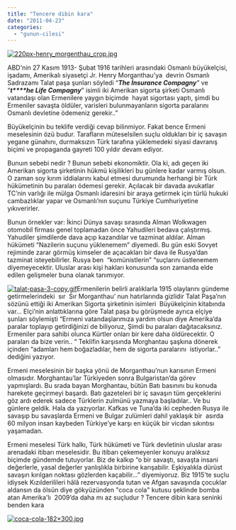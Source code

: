 ```yaml
---
title: "Tencere dibin kara"
date: "2011-04-23"
categories: 
  - "gunun-cilesi"
---
```


[![220px-henry_morgenthau_crop.jpg](/uploads/2011/04/220px-henry_morgenthau_crop.jpg)](/uploads/2011/04/220px-henry_morgenthau_crop.jpg "220px-henry_morgenthau_crop.jpg")

ABD'nin 27 Kasım 1913- Şubat 1916 tarihleri arasındaki Osmanlı büyükelçisi, işadamı, Amerikalı siyasetçi Jr. Henry Morganthau’ya  devrin Osmanlı Sadrazamı Talat paşa şunları söyledi “_**The İnsurance Compagny**"_ ve “_**t****he Life Compagny**_” isimli iki Amerikan sigorta şirketi Osmanlı vatandaşı olan Ermenilere yaygın biçimde  hayat sigortası yaptı, şimdi bu Ermeniler savaşta öldüler, varisleri bulunmayanların sigorta paralarını Osmanlı devletine ödemeniz gerekir..”

Büyükelçinin bu teklife verdiği cevap bilinmiyor. Fakat bence Ermeni meselesinin özü budur. Tarafların müteselsilen suçlu oldukları bir iç savaşın yegane günahını, durmaksızın Türk tarafına yüklemedeki siyasi davranış biçimi ve propaganda gayreti 100 yıldır devam ediyor.

Bunuın sebebi nedir ? Bunun sebebi ekonomiktir. Ola ki, adı geçen iki Amerikan sigorta şirketinin hükmü kişilikleri bu günlere kadar varmış olsun. O zaman soy kırım iddialarını kabul etmesi durumunda herhangi bir Türk hükümetinin bu paraları ödemesi gerekir. Açılacak bir davada avukatlar TC’nin varlığı ile mülga Osmanlı idaresini bir araya getirmek için türlü hukuki cambazlıklar yapar ve Osmanlı’nın suçunu Türkiye Cumhuriyetine yıkıverirler.

Bunun örnekler var: İkinci Dünya savaşı sırasında Alman Wolkwagen otomobil firması genel toplamadan önce Yahudileri bedava çalıştırmış.  Yahudiler şimdilerde dava açıp kazandılar ve tazminat aldılar. Alman hükümeti “Nazilerin suçunu yüklenemem” diyemedi. Bu gün eski Sovyet rejiminde zarar görmüş kimseler de açacakları bir dava ile Rusya’dan tazminat isteyebilirler. Rusya ben  “komünistlerin” “suçlarını üstlenemem diyemeyecektir. Uluslar arası kişi hakları konusunda son zamanda elde edilen gelişmeler buna olanak tanımıyor.

[![talat-pasa-3-copy.gif](/uploads/2011/04/talat-pasa-3-copy.thumbnail.gif)](/uploads/2011/04/talat-pasa-3-copy.gif "talat-pasa-3-copy.gif")Ermenilerin belirli aralıklarla 1915 olaylarını gündeme getirmelerindeki  sır  Sır Morganthau’ nun hatırlarında gizlidir Talat Paşa’nın sözünü ettiği iki Amerikan Sigorta şirketinin isimleri  Büyükelçinin kitabında var… Elçi’nin anlattıklarına göre Talat paşa bu görüşmede ayrıca elçiye şunları söylemişti “Ermeni vatandaşlarımıza yardım olsun diye Amerika’da paralar toplayıp getirdiğinizi de biliyoruz, Şimdi bu paraları dağıtacaksınız. Ermeniler para sahibi olunca Kürtler onları bir kere daha öldürecektir. O paraları da bize verin.. “ Teklifin karşısında Morghantau şaşkına dönerek içinden “adamları hem boğazladılar, hem de sigorta paralarını  istiyorlar..” dediğini yazıyor.

Ermeni meselesinin bir başka yönü de Morganthau’nun karısının Ermeni olmasıdır. Morghantau’lar Türkiyeden sonra Bulgaristan’da görev yapmışlardı. Bu srada bayan Morghantau, bütün Batı basınını bu konuda harekete geçirmeyi başardı. Batı gazeteleri bir iç savaşın tüm gerçeklerini göz ardı ederek sadece Türklerin zulmünü yazmaya başladılar.. Ve bu günlere geldik. Hala da yazıyorlar. Kafkas ve Tuna’da iki cepheden Rusya ile savaşıp bu savaşlarda Ermeni ve Bulgar zulümleri dahil yaklaşık bir  asırda 60 milyon insan kaybeden Türkiye’ye karşı en küçük bir vicdan sıkıntısı yaşamadan.

Ermeni meselesi Türk halkı, Türk hükümeti ve Türk devletinin uluslar arası arenadaki itibarı meselesidir. Bu itibarı çekemeyenler konuyu aralıksız biçimde gündemde tutuyorlar. Biz de kalkıp “o bir savaştı, savaşta insani değerlerle, yasal değerler yanlışlıkla birbirine karışabilir. Eşkiyalıkla dürüst savaşın kırılgan noktası gözlerden kaçabilir…” diyemiyoruz. Biz 1915’te suçlu idiysek Kızılderilileri hâlâ rezervasyonda tutan ve Afgan savaşında çocuklar aldansın da ölsün diye gökyüzünden "coca cola" kutusu şeklinde bomba atan Amerika'lı  2009’da daha mı az suçludur ? Tencere dibin kara seninki benden kara

[](/uploads/2011/04/coca-cola.jpg "coca-cola-182×300.jpg")

[![coca-cola-182×300.jpg](/uploads/2011/04/coca-cola.jpg)](/uploads/2011/04/coca-cola.jpg "coca-cola-182×300.jpg")
